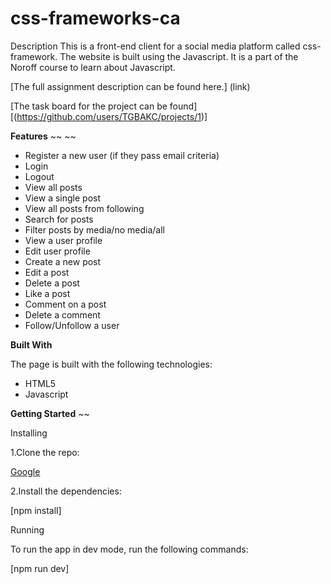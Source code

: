 # css-frameworks-ca







Description
This is a front-end client for a social media platform called css-framework. The website is built using the Javascript. It is a part of the Noroff course to learn about Javascript.

[The full assignment description can be found here.] (link)


[The task board for the project can be found][(https://github.com/users/TGBAKC/projects/1)]



**Features**
~~     ~~
- Register a new user (if they pass email criteria)
- Login
- Logout
- View all posts
- View a single post
- View all posts from following
- Search for posts
- Filter posts by media/no media/all
- View a user profile
- Edit user profile
- Create a new post
- Edit a post
- Delete a post
- Like a post
- Comment on a post
- Delete a comment
- Follow/Unfollow a user


**Built With**

The page is built with the following technologies:

- HTML5
- Javascript


**Getting Started**
~~

Installing

1.Clone the repo:

[Google](https://www.google.com)


2.Install the dependencies:

[npm install]

Running

To run the app in dev mode, run the following commands:

[npm run dev]
